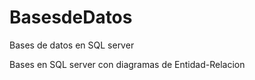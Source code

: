# BasesdeDatos
Bases de datos en SQL server 


Bases en SQL server con diagramas de Entidad-Relacion
